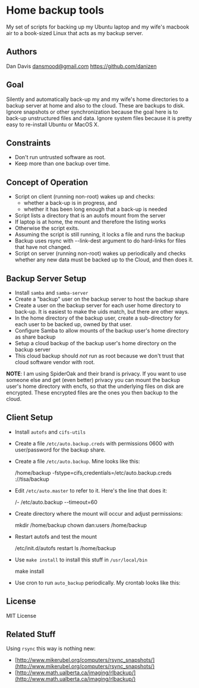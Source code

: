 # Home backup tools #

My set of scripts for backing up my Ubuntu laptop and my wife's macbook air 
to a book-sized Linux that acts as my backup server.  

## Authors ##

Dan Davis <dansmood@gmail.com>
https://github.com/danizen

## Goal ##

Silently and automatically back-up my and my wife's home directories to a
backup server at home and also to the cloud.  These are backups to disk.
Ignore snapshots or other synchronization because the goal here is to back-up
unstructured files and data.  Ignore system files because it is pretty easy to
re-install Ubuntu or MacOS X.

## Constraints ##

* Don't run untrusted software as root.
* Keep more than one backup over time.

## Concept of Operation ##

* Script on client (running non-root) wakes up and checks:
   - whether a back-up is in progress, and 
   - whether it has been long enough that a back-up is needed
* Script lists a directory that is an autofs mount from the server
* If laptop is at home, the mount and therefore the listing works
* Otherwise the script exits.
* Assuming the script is still running, it locks a file and runs the backup
* Backup uses rsync with --link-dest argument to do hard-links for files
  that have not changed.
* Script on server (running non-root) wakes up periodically and checks whether
  any new data must be backed up to the Cloud, and then does it.

## Backup Server Setup ##

* Install `samba` and `samba-server`
* Create a "backup" user on the backup server to host the backup share
* Create a user on the backup server for each user home directory to back-up.  It is easiest to make the uids match, but there are other ways.
* In the home directory of the backup user, create a sub-directory for each user to be backed up, owned by that user.
* Configure Samba to allow mounts of the backup user's home directory as share backup
* Setup a cloud backup of the backup user's home directory on the backup server
* This cloud backup should *not* run as root because we don't trust that cloud software vendor with root.

__NOTE__: I am using SpiderOak and their brand is privacy.   If you want to use
someone else and get (even better) privacy you can mount the backup user's home
directory with encfs, so that the underlying files on disk are encrypted.
These encrypted files are the ones you then backup to the cloud.

## Client Setup ##

* Install `autofs` and `cifs-utils`
* Create a file `/etc/auto.backup.creds` with permissions 0600 with user/password for the backup share.
* Create a file `/etc/auto.backup`.   Mine looks like this:

    /home/backup -fstype=cifs,credentials=/etc/auto.backup.creds ://tisa/backup

* Edit `/etc/auto.master` to refer to it.  Here's the line that does it:

    /-      /etc/auto.backup --timeout=60

* Create directory where the mount will occur and adjust permissions:

    mkdir /home/backup
    chown dan:users /home/backup

* Restart autofs and test the mount

    /etc/init.d/autofs restart
    ls /home/backup

* Use `make install` to install this stuff in `/usr/local/bin` 

    make install

* Use cron to run `auto_backup` periodically.  My crontab looks like this:

## License ##

MIT License

## Related Stuff ##

Using `rsync` this way is nothing new:

* [http://www.mikerubel.org/computers/rsync_snapshots/](http://www.mikerubel.org/computers/rsync_snapshots/)
* [http://www.math.ualberta.ca/imaging/rlbackup/](http://www.math.ualberta.ca/imaging/rlbackup/)

